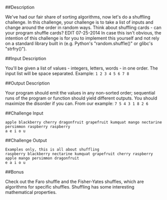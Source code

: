 ##Description

We've had our fair share of sorting algorithms, now let's do a shuffling challenge. In this challenge, your challenge is to take a list of inputs and change around the order in random ways. Think about shuffling cards - can your program shuffle cards?
EDIT 07-25-2014 In case this isn't obvious, the intention of this challenge is for you to implement this yourself and not rely on a standard library built in (e.g. Python's "random.shuffle()" or glibc's "strfry()").

##Input Description

You'll be given a list of values - integers, letters, words - in one order. The input list will be space separated. Example:
`1 2 3 4 5 6 7 8`

##Output Description

Your program should emit the values in any non-sorted order; sequential runs of the program or function should yield different outputs. You should maximize the disorder if you can. From our example:
`7 5 4 3 1 8 2 6`

##Challenge Input
```
apple blackberry cherry dragonfruit grapefruit kumquat mango nectarine persimmon raspberry raspberry
a e i o u
```
##Challenge Output
```
Examples only, this is all about shuffling
raspberry blackberry nectarine kumquat grapefruit cherry raspberry apple mango persimmon dragonfruit
e a i o u
```
##Bonus

Check out the Faro shuffle and the Fisher-Yates shuffles, which are algorithms for specific shuffles. Shuffling has some interesting mathematical properties.
